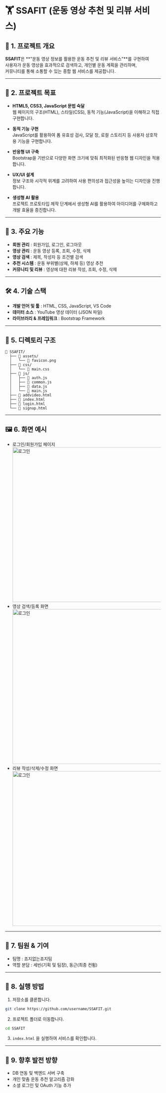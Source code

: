# 🏋️ SSAFIT (운동 영상 추천 및 리뷰 서비스)

## 📖 1. 프로젝트 개요
**SSAFIT**은 **"운동 영상 정보를 활용한 운동 추천 및 리뷰 서비스"**를 구현하여  
사용자가 운동 영상을 효과적으로 검색하고, 개인별 운동 계획을 관리하며,  
커뮤니티를 통해 소통할 수 있는 종합 웹 서비스를 제공합니다.

---

## 🎯 2. 프로젝트 목표
- **HTML5, CSS3, JavaScript 문법 숙달**  
  웹 페이지의 구조(HTML), 스타일(CSS), 동적 기능(JavaScript)을 이해하고 직접 구현합니다.

- **동적 기능 구현**  
  JavaScript를 활용하여 폼 유효성 검사, 모달 창, 로컬 스토리지 등 사용자 상호작용 기능을 구현합니다.

- **반응형 UI 구축**  
  Bootstrap을 기반으로 다양한 화면 크기에 맞춰 최적화된 반응형 웹 디자인을 적용합니다.

- **UX/UI 설계**  
  정보 구조와 시각적 위계를 고려하여 사용 편의성과 접근성을 높이는 디자인을 진행합니다.

- **생성형 AI 활용**  
  프로젝트 프로토타입 제작 단계에서 생성형 AI를 활용하여 아이디어를 구체화하고 개발 효율을 증진합니다.

---

## 🔑 3. 주요 기능
- **회원 관리** : 회원가입, 로그인, 로그아웃  
- **영상 관리** : 운동 영상 등록, 조회, 수정, 삭제  
- **영상 검색** : 제목, 작성자 등 조건별 검색  
- **추천 시스템** : 운동 부위별(상체, 하체 등) 영상 추천  
- **커뮤니티 및 리뷰** : 영상에 대한 리뷰 작성, 조회, 수정, 삭제  

---

## 🛠️ 4. 기술 스택
- **개발 언어 및 툴** : HTML, CSS, JavaScript, VS Code  
- **데이터 소스** : YouTube 영상 데이터 (JSON 파일)  
- **라이브러리 & 프레임워크** : Bootstrap Framework  

---

## 📂 5. 디렉토리 구조
```plaintext
📁 SSAFIT/
  ├── 📁 assets/
  │   └── 📄 favicon.png
  ├── 📁 css/
  │   └── 📄 main.css
  ├── 📁 js/
  │   ├── 📄 auth.js
  │   ├── 📄 common.js
  │   ├── 📄 data.js
  │   └── 📄 main.js
  ├── 📄 addvideo.html
  ├── 📄 index.html
  ├── 📄 login.html
  └── 📄 signup.html
```

---

## 🖼️ 6. 화면 예시 
- 로그인/회원가입 페이지 <br>
    <img src="https://github.com/user-attachments/assets/e2e8d27d-c8fc-4343-9a63-8d38abd8e519" alt="로그인" width="600" height="500">
- 영상 검색/등록 화면<br>
    <img src="https://github.com/user-attachments/assets/f5ffa6b1-cc4a-4ad8-9c0e-e5a10e558d07" alt="로그인" width="600" height="500">
- 리뷰 작성/삭제/수정 화면 <br>
    <img src="https://github.com/user-attachments/assets/985237a0-ef05-4ca7-a129-544396de0dad" alt="로그인" width="600" height="500">

---

## 👥 7. 팀원 & 기여
- 팀명 : 죠지없는죠지팀  
- 역할 분담 : 세빈(기획 및 팀장), 동근(최종 컨펌) 

---

## 🚀 8. 실행 방법
1. 저장소를 클론합니다.
  ```bash
  git clone https://github.com/username/SSAFIT.git
  ```

2. 프로젝트 폴더로 이동합니다.
  ```bash
  cd SSAFIT
  ```

3. `index.html` 을 실행하여 서비스를 확인합니다.

---

## 📌 9. 향후 발전 방향
- DB 연동 및 백엔드 서버 구축
- 개인 맞춤 운동 추천 알고리즘 강화
- 소셜 로그인 및 OAuth 기능 추가
  
